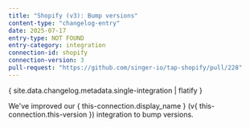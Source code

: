 ```yaml
---
title: "Shopify (v3): Bump versions"
content-type: "changelog-entry"
date: 2025-07-17
entry-type: NOT FOUND
entry-category: integration
connection-id: shopify
connection-version: 3
pull-request: "https://github.com/singer-io/tap-shopify/pull/228"
---
```

{ site.data.changelog.metadata.single-integration | flatify }

We've improved our { this-connection.display_name } (v{ this-connection.this-version }) integration to bump versions.
